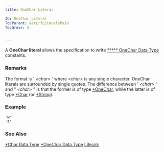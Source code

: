 ```yaml
---
title: OneChar Literal

Id: OneChar_Literal
TocParent: aerLrfLiteralsMain
TocOrder: 5


---
```


A **OneChar** **literal** allows the specification to write [***** OneChar Data Type](Onechar_Data_Type.html) constants. 

### Remarks
The format is ' *&lt;char&gt;* ' where *&lt;char&gt;* is any single character. OneChar literals are surrounded by single quotes. The difference between ' *&lt;char&gt;* ' and " *&lt;char&gt;* " is that the former is of type [*OneChar](Onechar_Data_Type.html), while the latter is of type [*Char](Character_Data_Type.html) (or [*String](String_Data_Type.html)). 

### Example
<dl class="Code" />
        
```
'w'
'4'
```

### See Also
[*Char Data Type](Character_Data_Type.html)
[*OneChar Data Type](Onechar_Data_Type.html)
[Literals](aerLrfLiteralsMain.html) 
